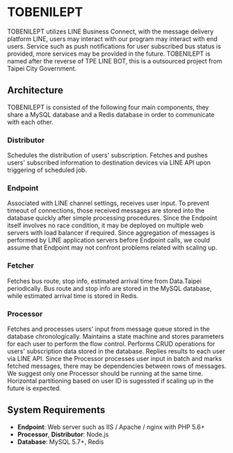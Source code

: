 TOBENILEPT
========================

TOBENILEPT utilizes LINE Business Connect, with the message delivery platform LINE, users may interact with our program may interact with end users. Service such as push notifications for user subscribed bus status is provided, more services may be provided in the future. TOBENILEPT is named after the reverse of TPE LINE BOT, this is a outsourced project from Taipei City Government.

## Architecture

TOBENILEPT is consisted of the following four main components, they share a MySQL database and a Redis database in order to communicate with each other.

### Distributor

Schedules the distribution of users' subscription. Fetches and pushes users' subscribed information to destination devices via LINE API upon triggering of scheduled job.

### Endpoint

Associated with LINE channel settings, receives user input. To prevent timeout of connections, those received messages are stored into the database quickly after simple processing procedures. Since the Endpoint itself involves no race condition, it may be deployed on multiple web servers with load balancer if required. Since aggregation of messages is performed by LINE application servers before Endpoint calls, we could assume that Endpoint may not confront problems related with scaling up.

### Fetcher

Fetches bus route, stop info, estimated arrival time from Data.Taipei periodically. Bus route and stop info are stored in the MySQL database, while estimated arrival time is stored in Redis.

### Processor

Fetches and processes users' input from message queue stored in the database chronologically. Maintains a state machine and stores parameters for each user to perform the flow control. Performs CRUD operations for users' subscription data stored in the database. Replies results to each user via LINE API. Since the Processor processes user input in batch and marks fetched messages, there may be dependencies between rows of messages. We suggest only one Processor should be running at the same time. Horizontal partitioning based on user ID is sugessted if scaling up in the future is expected.

## System Requirements
 - **Endpoint**: Web server such as IIS / Apache / nginx with PHP 5.6+
 - **Processor**, **Distributor**: Node.js
 - **Database**: MySQL 5.7+, Redis
